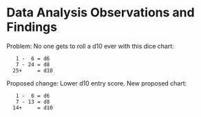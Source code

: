# Data Analysis Observations and Findings

Problem: No one gets to roll a d10 ever with this dice chart:
```
   1 -  6 = d6
   7 - 24 = d8
  25+     = d10
```
Proposed change: Lower d10 entry score.  New proposed chart:
```
   1 -  6 = d6
   7 - 13 = d8
  14+     = d10
```
